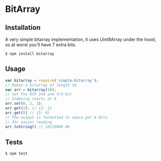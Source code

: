 BitArray
========

## Installation

A very simple bitarray implementation, it uses Uint8Array under the hood, so
at worst you'll have 7 extra bits.

```
$ npm install bitarray
```

## Usage

```js
var bitarray = require('simple-bitarray');
// Makes a bitarray of length 10
var arr = bitarray(10);
// Set the 0th 2nd and 3rd bit
// Indexing starts at 0
arr.set(0, 2, 3);
arr.get(2); // {2: 1}
arr.get(5) // {5: 0}
// The output is formatted to space per 8 bits
// for easier reading
arr.toString() // 10110000 00
```

## Tests

```
$ npm test
```

